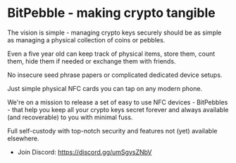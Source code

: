 # BitPebble - making crypto tangible

The vision is simple - managing crypto keys securely should be as simple as managing a physical collection of coins or pebbles.

Even a five year old can keep track of physical items, store them, count them, hide them if needed or exchange them with friends.

No insecure seed phrase papers or complicated dedicated device setups.

Just simple physical NFC cards you can tap on any modern phone.

We're on a mission to release a set of easy to use NFC devices - BitPebbles - that help you keep all your crypto keys secret forever and always available (and recoverable) to you with minimal fuss.

Full self-custody with top-notch security and features not (yet) available elsewhere.

- Join Discord: https://discord.gg/umSgvsZNbV

